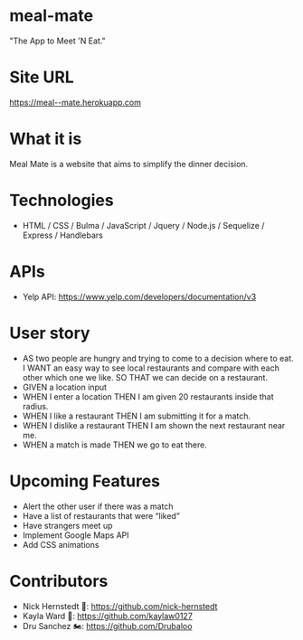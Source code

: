 # meal-mate
"The App to Meet 'N Eat."

# Site URL
https://meal--mate.herokuapp.com

# What it is
Meal Mate is a website that aims to simplify the dinner decision.

# Technologies
- HTML / CSS / Bulma / JavaScript / Jquery / Node.js / Sequelize / Express / Handlebars

# APIs
- Yelp API: https://www.yelp.com/developers/documentation/v3

# User story
- AS two people are hungry and trying to come to a decision where to eat. I WANT an easy way to see local restaurants and compare with each other which one we like. SO THAT we can decide on a restaurant.
- GIVEN a location input 
- WHEN I enter a location THEN I am given 20 restaurants inside that radius.
- WHEN I like a restaurant THEN I am submitting it for a match.
- WHEN I dislike a restaurant THEN I am shown the next restaurant near me.
- WHEN a match is made THEN we go to eat there.

# Upcoming Features
- Alert the other user if there was a match
- Have a list of restaurants that were “liked”
- Have strangers meet up
- Implement Google Maps API
- Add CSS animations

# Contributors
- Nick Hernstedt 🐀: https://github.com/nick-hernstedt
- Kayla Ward 🦋: https://github.com/kaylaw0127
- Dru Sanchez 🏍: https://github.com/Drubaloo
